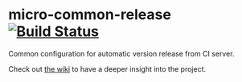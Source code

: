 micro-common-release [![Build Status](https://travis-ci.org/4finance/micro-common-release.svg)](https://travis-ci.org/4finance/micro-common-release)
=======================

Common configuration for automatic version release from CI server.

Check out [the wiki](https://github.com/4finance/micro-common-release/wiki) to have a deeper insight into the project.
